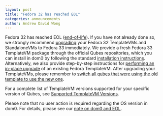 ```yaml
---
layout: post
title: "Fedora 32 has reached EOL"
categories: announcements
author: Andrew David Wong
---
```


Fedora 32 has reached EOL ([end-of-life]). If you have not already done
so, we strongly recommend [upgrading] your Fedora 32 TemplateVMs and
StandaloneVMs to Fedora 33 immediately. We provide a fresh Fedora 33
TemplateVM package through the official Qubes repositories, which you
can install in dom0 by following the standard [installation
instructions]. Alternatively, we also provide step-by-step instructions
for [performing an in-place upgrade] of an existing Fedora TemplateVM.
After upgrading your TemplateVMs, please remember to [switch all qubes
that were using the old template to use the new one][switching].

For a complete list of TemplateVM versions supported for your specific
version of Qubes, see [Supported TemplateVM Versions].

Please note that no user action is required regarding the OS version in
dom0. For details, please see our [note on dom0 and EOL].


[end-of-life]: https://fedoraproject.org/wiki/End_of_life
[upgrading]: /doc/templates/fedora/#upgrading
[installation instructions]: /doc/templates/fedora/#installing
[performing an in-place upgrade]: /doc/template/fedora/upgrade/
[switching]: /doc/templates/#switching
[Supported TemplateVM Versions]: /doc/supported-releases/#templates
[note on dom0 and EOL]: /doc/supported-releases/#note-on-dom0-and-eol

